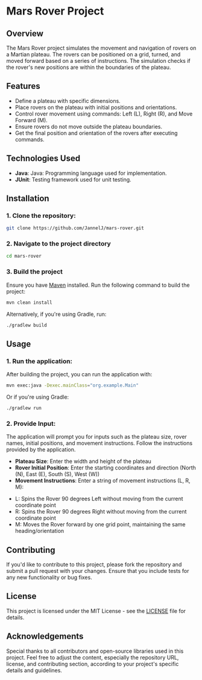 # Mars Rover Project 

## Overview
The Mars Rover project simulates the movement and navigation of rovers on a Martian plateau. The rovers can be positioned on a grid, turned, and moved forward based on a series of instructions. The simulation checks if the rover's new positions are within the boundaries of the plateau.

## Features
* Define a plateau with specific dimensions.
* Place rovers on the plateau with initial positions and orientations.
* Control rover movement using commands: Left (L), Right (R), and Move Forward (M).
* Ensure rovers do not move outside the plateau boundaries.
* Get the final position and orientation of the rovers after executing commands.

## Technologies Used
* **Java**: Java: Programming language used for implementation.
* **JUnit**: Testing framework used for unit testing.

## Installation
### 1. Clone the repository:
```bash
git clone https://github.com/JannelJ/mars-rover.git
```
### 2. Navigate to the project directory
```bash 
cd mars-rover 
```
### 3. Build the project
Ensure you have [Maven](url) installed. Run the following command to build the project:

```bash
mvn clean install
```
Alternatively, if you're using Gradle, run:

```bash
./gradlew build
```
## Usage
### 1. Run the application:
After building the project, you can run the application with:
```bash
mvn exec:java -Dexec.mainClass="org.example.Main"
```
Or if you're using Gradle:
```bash
./gradlew run
```
### 2. Provide Input:
The application will prompt you for inputs such as the plateau size, rover names, initial positions, and movement instructions. Follow the instructions provided by the application.

- **Plateau Size**: Enter the width and height of the plateau
- **Rover Initial Position**: Enter the starting coordinates and direction (North (N), East (E), South (S), West (W))
- **Movement Instructions**: Enter a string of movement instructions (L, R, M):

* L: Spins the Rover 90 degrees Left without moving from the current coordinate point
* R: Spins the Rover 90 degrees Right without moving from the current coordinate point
* M: Moves the Rover forward by one grid point, maintaining the same heading/orientation

 ## Contributing
If you'd like to contribute to this project, please fork the repository and submit a pull request with your changes. Ensure that you include tests for any new functionality or bug fixes.

## License
This project is licensed under the MIT License - see the [LICENSE](url) file for details.

## Acknowledgements
Special thanks to all contributors and open-source libraries used in this project.
Feel free to adjust the content, especially the repository URL, license, and contributing section, according to your project's specific details and guidelines.
